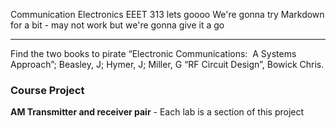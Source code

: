 Communication Electronics EEET 313 lets goooo
We're gonna try Markdown for a bit - may not work but we're gonna give it a go

___
Find the two books to pirate
“Electronic Communications:  A Systems Approach”; Beasley, J; Hymer, J; Miller, G
“RF Circuit Design”, Bowick Chris.

### Course Project
**AM Transmitter and receiver pair** - Each lab is a section of this project

